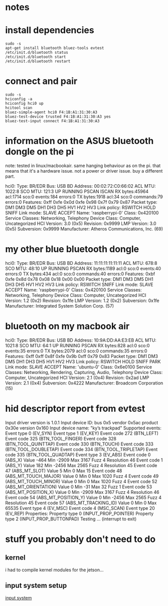 # notes #

# install dependencies #

    sudo -s
    apt-get install bluetooth bluez-tools evtest
    /etc/init.d/bluetooth status
    /etc/init.d/bluetooth start
    /etc/init.d/bluetooth restart

# connect and pair #

    sudo -s
    hciconfig -a
    hciconfig hci0 up
    hcitool scan
    bluez-simple-agent hci0 F4:1B:A1:31:30:A3
    bluez-test-device trusted F4:1B:A1:31:30:A3 yes
    bluez-test-input connect F4:1B:A1:31:30:A3

# information on the ASUS bluetooth dongle on the pi #

note: tested in linux/macbookair. same hanging behaviour as on the pi. that
means that it's a hardware issue. not a power or driver issue. buy a different
part.

hci0: Type: BR/EDR  Bus: USB
  BD Address: 00:02:72:C0:66:02  ACL MTU: 1022:8  SCO MTU: 121:3
  UP RUNNING PSCAN ISCAN
  RX bytes:45964 acl:1714 sco:0 events:184 errors:0
  TX bytes:1918 acl:34 sco:0 commands:79 errors:0
  Features: 0xff 0xfe 0x0d 0xfe 0x98 0x7f 0x79 0x87
  Packet type: DM1 DM3 DM5 DH1 DH3 DH5 HV1 HV2 HV3
  Link policy: RSWITCH HOLD SNIFF
  Link mode: SLAVE ACCEPT
  Name: 'raspberrypi-0'
  Class: 0x420100
  Service Classes: Networking, Telephony
  Device Class: Computer, Uncategorized
  HCI Version: 3.0 (0x5)  Revision: 0x9999
  LMP Version: 3.0 (0x5)  Subversion: 0x9999
  Manufacturer: Atheros Communications, Inc. (69)

# my other blue bluetooth dongle #

hci0: Type: BR/EDR  Bus: USB
  BD Address: 11:11:11:11:11:11  ACL MTU: 678:8  SCO MTU: 48:10
  UP RUNNING PSCAN
  RX bytes:1189 acl:0 sco:0 events:40 errors:0
  TX bytes:434 acl:0 sco:0 commands:40 errors:0
  Features: 0xbf 0xfe 0x8d 0x78 0x08 0x18 0x00 0x00
  Packet type: DM1 DM3 DM5 DH1 DH3 DH5 HV1 HV2 HV3
  Link policy: RSWITCH SNIFF
  Link mode: SLAVE ACCEPT
  Name: 'raspberrypi-0'
  Class: 0x420100
  Service Classes: Networking, Telephony
  Device Class: Computer, Uncategorized
  HCI Version: 1.2 (0x2)  Revision: 0x1fe
  LMP Version: 1.2 (0x2)  Subversion: 0x1fe
  Manufacturer: Integrated System Solution Corp. (57)

# bluetooth on my macbook air #

hci0:	Type: BR/EDR  Bus: USB
	BD Address: 10:9A:DD:AA:E3:EB  ACL MTU: 1021:8  SCO MTU: 64:1
	UP RUNNING PSCAN 
	RX bytes:828 acl:0 sco:0 events:35 errors:0
	TX bytes:2079 acl:0 sco:0 commands:35 errors:0
	Features: 0xff 0xff 0x8f 0xfe 0x9b 0xff 0x79 0x83
	Packet type: DM1 DM3 DM5 DH1 DH3 DH5 HV1 HV2 HV3 
	Link policy: RSWITCH HOLD SNIFF PARK 
	Link mode: SLAVE ACCEPT 
	Name: 'ubuntu-0'
	Class: 0x6e0100
	Service Classes: Networking, Rendering, Capturing, Audio, Telephony
	Device Class: Computer, Uncategorized
	HCI Version: 2.1 (0x4)  Revision: 0x2ad
	LMP Version: 2.1 (0x4)  Subversion: 0x4222
	Manufacturer: Broadcom Corporation (15)

# hid descriptor report from evtest #

Input driver version is 1.0.1
Input device ID: bus 0x5 vendor 0x5ac product 0x30e version 0x160
Input device name: "ky’s trackpad"
Supported events:
  Event type 0 (EV_SYN)
  Event type 1 (EV_KEY)
    Event code 272 (BTN_LEFT)
    Event code 325 (BTN_TOOL_FINGER)
    Event code 328 (BTN_TOOL_QUINTTAP)
    Event code 330 (BTN_TOUCH)
    Event code 333 (BTN_TOOL_DOUBLETAP)
    Event code 334 (BTN_TOOL_TRIPLETAP)
    Event code 335 (BTN_TOOL_QUADTAP)
  Event type 3 (EV_ABS)
    Event code 0 (ABS_X)
      Value   -464
      Min    -2909
      Max     3167
      Fuzz       4
      Resolution      46
    Event code 1 (ABS_Y)
      Value    182
      Min    -2456
      Max     2565
      Fuzz       4
      Resolution      45
    Event code 47 (ABS_MT_SLOT)
      Value      5
      Min        0
      Max       15
    Event code 48 (ABS_MT_TOUCH_MAJOR)
      Value      0
      Min        0
      Max     1020
      Fuzz       4
    Event code 49 (ABS_MT_TOUCH_MINOR)
      Value      0
      Min        0
      Max     1020
      Fuzz       4
    Event code 52 (ABS_MT_ORIENTATION)
      Value      0
      Min      -31
      Max       32
      Fuzz       1
    Event code 53 (ABS_MT_POSITION_X)
      Value      0
      Min    -2909
      Max     3167
      Fuzz       4
      Resolution      46
    Event code 54 (ABS_MT_POSITION_Y)
      Value      0
      Min    -2456
      Max     2565
      Fuzz       4
      Resolution      45
    Event code 57 (ABS_MT_TRACKING_ID)
      Value      0
      Min        0
      Max    65535
  Event type 4 (EV_MSC)
    Event code 4 (MSC_SCAN)
  Event type 20 (EV_REP)
Properties:
  Property type 0 (INPUT_PROP_POINTER)
  Property type 2 (INPUT_PROP_BUTTONPAD)
Testing ... (interrupt to exit)

# stuff you probably don't need to do #

## kernel

i had to compile kernel modules for the jetson...


## input system setup

[input system](http://sourceforge.net/apps/mediawiki/gizmod/index.php?title=HOWTO_-_Setting_Input_Device_Permissions_-_Creating_a_udev_Rule)

